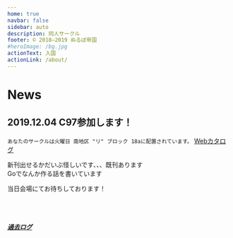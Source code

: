 ```yaml
---
home: true
navbar: false
sidebar: auto
description: 同人サークル
footer: © 2018–2019 ぬるぽ帝国
#heroImage: /bg.jpg
actionText: 入国
actionLink: /about/
---
```


# News

## 2019.12.04 C97参加します！

`あなたのサークルは火曜日 南地区 "リ" ブロック 18aに配置されています。`
[Webカタログ](https://webcatalog.circle.ms/Perma/Circle/10392246/)

新刊出せるかだいぶ怪しいです、、、既刊あります  
Goでなんか作る話を書いています

当日会場にてお待ちしております！

<br><br>
##### [過去ログ](/archives/)
